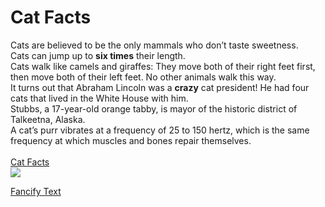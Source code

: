 <!DOCTYPE html>
<html>
  <head>
    <meta charset="utf-8">
    <title>Cat Facts</title>
  </head>
  <body>
	<h1>Cat Facts</h1>
    <p>Cats are believed to be the only mammals who don’t taste sweetness.<br>
	Cats can jump up to <strong>six times</strong> their length.<br>
	Cats walk like camels and giraffes: They move both of their right feet first, then move both of their left feet. No other animals walk this way.<br>
	It turns out that Abraham Lincoln was a <strong>crazy</strong> cat president! He had four cats that lived in the White House with him. <br>
	Stubbs, a 17-year-old orange tabby, is mayor of the historic district of Talkeetna, Alaska.<br>
	A cat’s purr vibrates at a frequency of 25 to 150 hertz, which is the same frequency at which muscles and bones repair themselves.<br><br>
	<a href="https://cvillecatcare.com/veterinary-topics/101-amazing-cat-facts-fun-trivia-about-your-feline-friend/" title= "Cat facts page." target="_blank" >Cat Facts <br>
	<img src="https://icatcare.org/app/uploads/2018/07/Helping-your-new-cat-or-kitten-settle-in-1.png"></a>
	</p>
  </body>
</html>

<a href="fancifymytext.html">Fancify Text</a>

